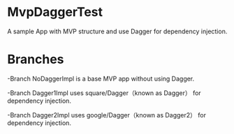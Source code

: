 # MvpDaggerTest
A sample App with MVP structure and use Dagger for dependency injection.

# Branches
-Branch NoDaggerImpl is a base MVP app without using Dagger.

-Branch Dagger1Impl uses square/Dagger（known as Dagger） for dependency injection.

-Branch Dagger2Impl uses google/Dagger（known as Dagger2） for dependency injection.
